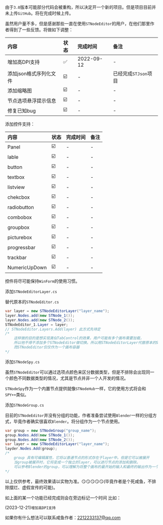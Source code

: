 由于`3.0`版本可能部分代码会被重构，所以决定开一个新的项目。但是项目目前并未上传`GitHub`。将在完成时候上传。

虽然用户量不多，但是感谢那些一直在使用`STNodeEditor`的用户，在他们那里作者得到了一些反馈。将做如下调整：

|内容|状态|完成时间|备注|
|:---|:---|:---|:---|
|增加高DPI支持           |✅  |2022-09-12|-|
|添加json格式序列化文件  |☑️ |-|已经完成`STJson`项目|
|添加缩略图              |☑️ |-|-|
|节点选项悬浮提示信息    |☑️ |-|-|
|修复已知bug             |☑️ |-|-|

添加控件支持：

|内容|状态|完成时间|备注|
|:---|:---|:---|:---|
|Panel          |☑️     |-|-|
|lable          |☑️     |-|-|
|button         |☑️     |-|-|
|textbox        |☑️     |-|-|
|listview       |☑️     |-|-|
|chekcbox       |☑️     |-|-|
|radiobutton    |☑️     |-|-|
|combobox       |☑️     |-|-|
|groupbox       |☑️     |-|-|
|picturebox     |☑️     |-|-|
|progressbar    |☑️     |-|-|
|trackbar       |☑️     |-|-|
|NumericUpDown  |☑️     |-|-|

控件将尽可能保持`WinForm`的使用习惯。
    
添加`STNodeEditorLayer.cs`

替代原本的`STNodeEditor.cs`

```cs
var layer = new STNodeEditorLayer("layer_name");
layer.Nodes.add(new STNode_1());
layer.Nodes.add(new STNode_2());
STNodeEditor_1.Layer = layer;
// STNodeEditor.Layers.Add(layer) 此方式先待定
/*
    这样做的目的是想实现类似TabControl的效果，用户可能有多个画布需要加载，
    所以他不得不添加多个STNodeEditor做切换。所以用STNodeEditorLayer代替原本的STNodeEditor
    而STNodeEditor仅仅作为一个画布容器
*/
```

添加`STNodeSpy.cs`

虽然`STNodeEditor`可以通过选项点颜色来区分数据类型，但是不排除会出现同一个颜色不同数据类型的情况，尤其是节点并非一个人开发的情况。

`STNodeSpy`作为一个内置节点提供就像`STNodeHub`一样，它的使用方式将会和`SPY++`类似。


添加`STNodeGroup.cs`

目前的`STNodeEditor`并没有分组的功能，作者准备尝试使用`Blender`一样的分组方式，毕竟作者确实很喜欢`Blender`。将分组作为一个节点使用。

```cs
var group = new STNodeGroup("group_name");
group.Nodes.Add(new STNode_1());
group.Nodes.Add(new STNode_2());
var layer = new STNodeEditorLayer("layer_name");
layder.Nodes.Add(group);
/*
    group 具有可编辑属性，它将以普通节点的形式存在于layer中。但是它可以被展开
    当group被展开时，它将变成一个独立的layer，可以进行节点的添加和删除。
    可以参考Blender的group，可以理解为将整个画布的最开始的输入和最终的输出作为一个节点的输入和输出。
*/
```

以上仅供参考，最终效果请以实物为准。😏😏😏😏😏(毕竟作者是个死咸鱼，不排除摆烂、虚假宣传的可能)。

如上面的某一个功能已经完成则会在旁边标记一个时间 比如：

(2023-12-21)`增加高DPI支持`

如果你有什么想法可以联系咸鱼作者：2212233137@qq.com